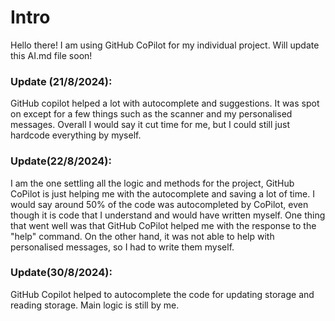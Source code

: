 # Intro
Hello there! I am using GitHub CoPilot for my individual project.
Will update this AI.md file soon!

### Update (21/8/2024):
GitHub copilot helped a lot with autocomplete and suggestions.
It was spot on except for a few things such as the scanner and my personalised messages.
Overall I would say it cut time for me, but I could still just hardcode everything by myself.

### Update(22/8/2024):
I am the one settling all the logic and methods for the project, 
GitHub CoPilot is just helping me with the autocomplete and saving a lot of time.
I would say around 50% of the code was autocompleted by CoPilot, even though it is code that I understand and would have written myself.
One thing that went well was that GitHub CoPilot helped me with the response to the "help" command.
On the other hand, it was not able to help with personalised messages, so I had to write them myself.

### Update(30/8/2024):
GitHub Copilot helped to autocomplete the code for updating storage and reading storage. Main logic is still by me.